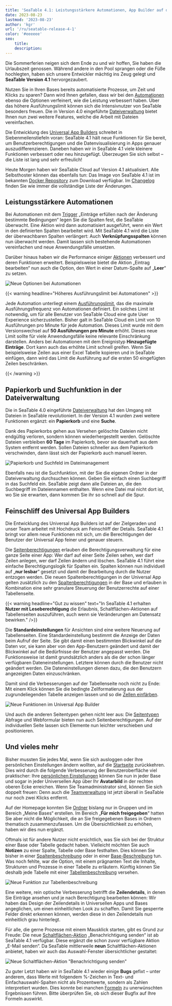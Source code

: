 ```yaml
---
title: 'SeaTable 4.1: Leistungsstärkere Automationen, App Builder auf der Zielgeraden und vieles mehr - SeaTable'
date: 2023-08-23
lastmod: '2023-08-23'
author: 'kgr'
url: '/ru/seatable-release-4-1'
color: '#eeeeee'
seo:
    title:
    description:
---
```


Die Sommerferien neigen sich dem Ende zu und wir hoffen, Sie haben die Urlaubszeit genossen. Während andere in den Pool sprangen oder die Füße hochlegten, haben sich unsere Entwickler mächtig ins Zeug gelegt und **SeaTable Version 4.1** hervorgezaubert.

Nutzen Sie in Ihren Bases bereits automatisierte Prozesse, um Zeit und Klicks zu sparen? Dann wird Ihnen gefallen, dass wir bei den [Automationen](https://seatable.io/docs/automationen/uebersicht-ueber-automationen/) ebenso die Optionen verfeinert, wie die Leistung verbessert haben. Über das höhere Ausführungslimit können sich die Intensivnutzer von SeaTable besonders freuen. Die in Version 4.0 eingeführte [Dateiverwaltung](https://seatable.io/docs/dateien-und-bilder/das-dateimanagement-einer-base/) bietet Ihnen nun zwei weitere Features, welche die Arbeit mit Dateien vereinfachen.

Die Entwicklung des [Universal App Builders](https://seatable.io/docs/apps/universelle-app/) schreitet in Siebenmeilenstiefeln voran: SeaTable 4.1 hält neue Funktionen für Sie bereit, um Benutzerberechtigungen und die Datenvisualisierung in Apps genauer auszudifferenzieren. Daneben haben wir in SeaTable 4.1 viele kleinere Funktionen verbessert oder neu hinzugefügt. Überzeugen Sie sich selbst – die Liste ist lang und sehr erfreulich!

Heute Morgen haben wir SeaTable Cloud auf Version 4.1 aktualisiert. Alle Selbsthoster können das ebenfalls tun: Das Image von SeaTable 4.1 ist im bekannten [Docker Repository](https://hub.docker.com/r/seatable/seatable-enterprise) zum Download verfügbar. Im [Changelog](https://seatable.io/docs/changelog/version-4/) finden Sie wie immer die vollständige Liste der Änderungen.

## Leistungsstärkere Automationen

Bei Automationen mit dem [Trigger](https://seatable.io/docs/automationen/automations-trigger/) „Einträge erfüllen nach der Änderung bestimmte Bedingungen“ legen Sie die Spalten fest, die SeaTable überwacht. Eine Aktion wird dann automatisiert ausgeführt, wenn ein Wert in den definierten Spalten bearbeitet wird. Mit SeaTable 4.1 wird die Liste der überwachbaren Spalten verlängert: Auch **Verknüpfungsspalten** können nun überwacht werden. Damit lassen sich bestehende Automationen vereinfachen und neue Anwendungsfälle umsetzen.

Darüber hinaus haben wir die Performance einiger [Aktionen](https://seatable.io/docs/automationen/automations-aktionen/) verbessert und deren Funktionen erweitert. Beispielsweise bietet die Aktion „Eintrag bearbeiten“ nun auch die Option, den Wert in einer Datum-Spalte auf „**Leer**“ zu setzen.

![Neue Optionen bei Automationen](images/New-options-for-automation.png)

{{< warning headline="Höheres Ausführungslimit bei Automationen" >}}

Jede Automation unterliegt einem [Ausführungslimit](https://seatable.io/docs/automationen/ausfuehrungslimit-bei-automationen/), das die maximale Ausführungsfrequenz von Automationen definiert. Ein solches Limit ist notwendig, um für alle Benutzer von SeaTable Cloud eine gute User Experience sicherzustellen. Bisher galt in SeaTable Cloud ein Limit von 10 Ausführungen pro Minute für jede Automation. Dieses Limit wurde mit dem Versionswechsel auf **50 Ausführungen pro Minute** erhöht. Dieses neue Limit sollte für viele Anwendungsfälle keine relevante Einschränkung darstellen. Anders bei Automationen mit dem Ereignistyp **Hinzugefügte Einträge**. Dort kann auch das erhöhte Limit schnell greifen. Wenn Sie beispielsweise Zeilen aus einer Excel Tabelle kopieren und in SeaTable einfügen, dann wird das Limit die Ausführung auf die ersten 50 eingefügten Zeilen beschränken.

{{< /warning >}}

## Papierkorb und Suchfunktion in der Dateiverwaltung

Die in SeaTable 4.0 eingeführte [Dateiverwaltung](https://seatable.io/docs/dateien-und-bilder/das-dateimanagement-einer-base/) hat den Umgang mit Dateien in SeaTable revolutioniert. In der Version 4.1 wurden zwei weitere Funktionen ergänzt: ein **Papierkorb** und eine **Suche**.

Dank des Papierkorbs gehen aus Versehen gelöschte Dateien nicht endgültig verloren, sondern können wiederhergestellt werden. Gelöschte Dateien verbleiben **60 Tage** im Papierkorb, bevor sie dauerhaft aus dem System entfernt werden. Sollen Dateien schneller aus dem Papierkorb verschwinden, dann lässt sich der Papierkorb auch manuell leeren.

![Papierkorb und Suchfeld im Dateimanagement](images/New-trash-and-search-in-the-file-management.png)

Ebenfalls neu ist die Suchfunktion, mit der Sie die eigenen Ordner in der Dateiverwaltung durchsuchen können. Geben Sie einfach einen Suchbegriff in das Suchfeld ein. SeaTable zeigt dann alle Dateien an, die den Suchbegriff im Dateiennamen enthalten. Wenn eine Datei mal nicht dort ist, wo Sie sie erwarten, dann kommen Sie ihr so schnell auf die Spur.

## Feinschliff des Universal App Builders

Die Entwicklung des Universal App Builders ist auf der Zielgeraden und unser Team arbeitet mit Hochdruck am Feinschliff der Details. SeaTable 4.1 bringt vor allem neue Funktionen mit sich, um die Berechtigungen der Benutzer der Universal App feiner und genauer steuern.

Die [Seitenberechtigungen](https://seatable.io/docs/apps/seitenberechtigungen-in-einer-universellen-app/) erlauben die Berechtigungsverwaltung für eine ganze Seite einer App: Wer darf auf einer Seite Zeilen sehen, wer darf Zeilen anlegen, wer darf Zeilen ändern und löschen. SeaTable 4.1 führt eine einfache Berechtigungslogik für Spalten ein. Spalten können nun individuell auf „**nur lesbar**“ gesetzt und damit der Bearbeitung durch die Nutzer entzogen werden. Die neuen Spaltenberechtigungen in der Universal App gelten zusätzlich zu den [Spaltenberechtigungen](https://seatable.io/docs/arbeiten-mit-spalten/spaltenberechtigungen-festlegen/) in der Base und erlauben in Kombination eine sehr granulare Steuerung der Benutzerrechte auf einer Tabellenseite.

{{< warning headline="Gut zu wissen" text="In SeaTable 4.1 erhalten **Nutzer mit Leseberechtigung** die Erlaubnis, Schaltflächen-Aktionen auf Tabellenseiten auszuführen, auch wenn sie Veränderungen am Datensatz bewirken." />}}

Die **Standardeinstellungen** für Ansichten sind eine weitere Neuerung auf Tabellenseiten. Eine Standardeinstellung bestimmt die Anzeige der Daten beim Aufruf der Seite. Sie gibt damit einen bestimmten Blickwinkel auf die Daten vor, sie kann aber von den App-Benutzern geändert und damit der Blickwinkel auf die Bedürfnisse der Benutzer angepasst werden. Die Funktionsweise ist damit grundsätzlich anders als die der schon länger verfügbaren Dateneinstellungen. Letztere können durch die Benutzer nicht geändert werden. Die Dateneinstellungen dienen dazu, die den Benutzern angezeigten Daten einzuschränken.

Damit sind die Verbesserungen auf der Tabellenseite noch nicht zu Ende: Mit einem Klick können Sie die bedingte Zellformatierung aus der zugrundeliegenden Tabelle anzeigen lassen und so die [Zellen einfärben](https://seatable.io/docs/ansichtsoptionen/einfaerben-von-zellen/).

![Neue Funktionen im Universal App Builder](images/New-functions-in-the-Universal-App-Builder.png)

Und auch die anderen Seitentypen gehen nicht leer aus: Die [Seitentypen](https://seatable.io/docs/apps/seitentypen-in-der-universellen-app/) Abfrage und Webformular bieten nun auch Seitenberechtigungen. Auf der individuellen Seite lassen sich Elemente nun leichter verschieben und positionieren.

## Und vieles mehr

Bisher mussten Sie jedes Mal, wenn Sie sich ausloggen oder Ihre persönlichen Einstellungen ändern wollten, auf die [Startseite](https://seatable.io/docs/kurzanleitungen/die-startseite-von-seatable/) zurückkehren. Dies wird durch die folgende Verbesserung der Benutzeroberfläche viel praktischer: Ihre [persönlichen Einstellungen](https://seatable.io/docs/persoenliche-einstellungen/persoenliche-einstellungen/) können Sie nun in jeder Base und sogar in jeder Universellen App über Ihr **Avatarbild** in der rechten oberen Ecke erreichen. Wenn Sie Teamadministrator sind, können Sie sich doppelt freuen: Denn auch die [Teamverwaltung](https://seatable.io/docs/teamverwaltung-abonnement/die-funktionen-der-teamverwaltung-in-der-uebersicht/) ist jetzt überall in SeaTable nur noch zwei Klicks entfernt.

Auf der Homepage konnten Sie [Ordner](https://seatable.io/docs/arbeiten-mit-bases/einen-ordner-anlegen/) bislang nur in Gruppen und im Bereich „Meine Bases“ erstellen. Im Bereich „**Für mich freigegeben**“ hatten Sie aber nicht die Möglichkeit, die an Sie freigegebenen Bases in Ordnern thematisch zusammenzufassen. Um die Übersichtlichkeit zu erhöhen, haben wir dies nun ergänzt.

Oftmals ist für andere Nutzer nicht ersichtlich, was Sie sich bei der Struktur einer Base oder Tabelle gedacht haben. Vielleicht möchten Sie auch **Notizen** zu einer Spalte, Tabelle oder Base festhalten. Dies können Sie bisher in einer [Spaltenbeschreibung](https://seatable.io/docs/arbeiten-mit-spalten/hinzufuegen-einer-spaltenbeschreibung/) oder in einer [Base-Beschreibung](https://seatable.io/docs/arbeiten-mit-bases/wie-man-einer-base-eine-beschreibung-hinzufuegt/) tun. Was noch fehlte, war die Option, mit einem prägnanten Text die Inhalte, Strukturen und Prozesse in einer Tabelle zu erläutern. Künftig können Sie deshalb jede Tabelle mit einer [Tabellenbeschreibung](https://seatable.io/docs/arbeiten-in-tabellen/eine-tabellenbeschreibung-hinzufuegen/) versehen.

![Neue Funktion zur Tabellenbeschreibung](Table-description.png)

Eine weitere, rein optische Verbesserung betrifft die **Zeilendetails**, in denen Sie Einträge ansehen und je nach Berechtigung bearbeiten können: Wir haben das Design der Zeilendetails in Universellen Apps und Bases angeglichen, um einen einheitlichen Look zu schaffen. Damit Sie gesperrte Felder direkt erkennen können, werden diese in den Zeilendetails nun einheitlich grau hinterlegt.

Für alle, die gerne Prozesse mit einem Mausklick starten, gibt es Grund zur Freude: Die neue [Schaltflächen-Aktion](https://seatable.io/docs/andere-spalten/die-schaltflaeche/) „Benachrichtigung senden“ ist ab SeaTable 4.1 verfügbar. Diese ergänzt die schon zuvor verfügbare Aktion „E-Mail senden“. Da SeaTable mittlerweile **neun** Schaltflächen-Aktionen anbietet, haben wir auch das Auswahl-Fenster übersichtlicher gestaltet:

![Neue Schaltflächen-Aktion "Benachrichtigung senden"](New-button-action-send-notification.png)

Zu guter Letzt haben wir in SeaTable 4.1 wieder einige **Bugs** gefixt – unter anderem, dass Werte mit folgendem %-Zeichen in Text- und Einfachauswahl-Spalten nicht als Prozentwerte, sondern als Zahlen interpretiert wurden. Dies konnte bei manchen [Formeln](https://seatable.io/docs/formeln/grundlagen-von-seatable-formeln/) zu unerwünschten Ergebnissen führen. Bitte überprüfen Sie, ob sich dieser Bugfix auf Ihre Formeln auswirkt.
